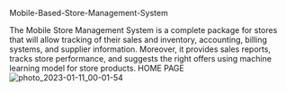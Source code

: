 Mobile-Based-Store-Management-System

The Mobile Store Management System is a complete package for stores that will allow tracking of their sales and inventory, accounting, billing systems, and supplier information. Moreover, it provides sales reports, tracks store performance, and suggests the right offers using machine learning model for store products.
HOME PAGE
![photo_2023-01-11_00-01-54](https://user-images.githubusercontent.com/75944731/211672437-10f3495e-7e94-4d71-aeea-a20aaccdfa4b.jpg)


